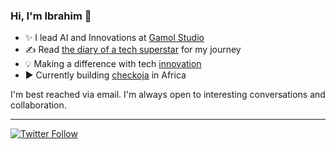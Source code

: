 ### Hi, I'm Ibrahim 👋
 
  * ✨ I lead AI and Innovations at [Gamol Studio](http://gamolstudio.com/)
  * ✍ Read [the diary of a tech superstar](https://ibrahimgbadegesin.blogspot.com/) for my journey 
  * 💡 Making a difference with tech [innovation](https://www.instagram.com/engrgit/)
  * ▶️ Currently building [checkoja](https://checkoja.blogspot.com/) in Africa

    

I'm best reached via email. I'm always open to interesting conversations and collaboration.

 
---
[![Twitter Follow](https://img.shields.io/twitter/follow/Engrgit?label=Follow&style=social)](https://twitter.com/Engrgit)


